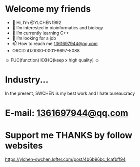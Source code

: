 # Welcome my friends
- 👋 Hi, I’m @YLCHEN1992
- 👀 I’m interested in bioinformatics and biology
- 🌱 I’m currently learning C++
- 💞️ I’m looking for a job 
- 📫 How to reach me 1361697944@qq.com 
- ORCID iD:0000-0001-9697-5088

☺ FUC(function) KXHQ(keep x high quality) ☺
# Industry...
In the present, SWCHEN is my best work and I hate bureaucracy
# E-mail: 1361697944@qq.com
# Support me THANKS by follow websites
https://ylchen-swchen.lofter.com/post/4b6b96bc_1cafbff94
